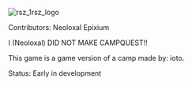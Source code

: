 ![rsz_1rsz_logo](https://github.com/Neoloxal/CAMPQUESTGameYay/assets/136665350/dbab3805-0650-48ef-bf42-c27e71ce8dd7)

Contributors:
Neoloxal
Epixium

I (Neoloxal) DID NOT MAKE CAMPQUEST!!

This game is a game version of a camp made by: ioto.

Status: Early in development
